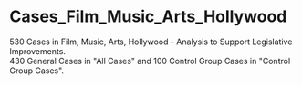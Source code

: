 # Cases_Film_Music_Arts_Hollywood
530 Cases in Film, Music, Arts, Hollywood - Analysis to Support Legislative Improvements.
<br /> 430 General Cases in "All Cases" and 100 Control Group Cases in "Control Group Cases".
